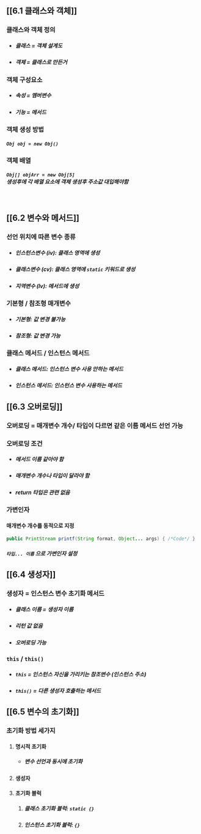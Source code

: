 ## [[6.1 클래스와 객체]]
### 클래스와 객체 정의
 + ##### 클래스 = 객체 설계도
 + ##### 객체 = 클래스로 만든거
### 객체 구성요소
 + ##### 속성 = 멤버변수
 + ##### 기능 = 메서드
### 객체 생성 방법
##### `Obj obj = new Obj()`
### 객체 배열
##### `Obj[] objArr = new Obj[5]`<br>생성후에 각 배열 요소에 객체 생성후 주소값 대입해야함

<br>

## [[6.2 변수와 메서드]]
### 선언 위치에 따른 변수 종류
+ ##### 인스턴스변수 (iv): 클래스 영역에 생성
+ ##### 클래스변수 (cv): 클래스 영역에 `static` 키워드로 생성
+ ##### 지역변수 (lv): 메서드에 생성

### 기본형 / 참조형 매개변수
+ ##### 기본형: 값 변경 불가능
+ ##### 참조형: 값 변경 가능

### 클래스 메서드 / 인스턴스 메서드
+ ##### 클래스 메서드: 인스턴스 변수 **사용 안하는** 메서드
+ ##### 인스턴스 메서드: 인스턴스 변수 **사용하는** 메서드



## [[6.3 오버로딩]]
### 오버로딩 = 매개변수 개수/ 타입이 다르면 같은 이름 메서드 선언 가능
### 오버로딩 조건
+ ##### 메서드 이름 같아야 함
+ ##### 매개변수 개수나 타입이 달라야 함
+ ##### return 타입은 관련 없음

### 가변인자
#### 매개변수 개수를 동적으로 지정
```java
public PrintStream printf(String format, Object... args) { /*Code*/ }
```
##### `타입... 이름` 으로 가변인자 설정


## [[6.4 생성자]]
### 생성자 = 인스턴스 변수 초기화 메서드
+ ##### 클래스 이름 = 생성자 이름
+ ##### 리턴 값 없음
+ ##### 오버로딩 가능

### `this` / `this()`
+ ##### `this` = 인스턴스 자신을 가리키는 참조변수 (인스턴스 주소)
+ ##### `this()` = 다른 생성자 호출하는 메서드



## [[6.5 변수의 초기화]]

### 초기화 방법 세가지
1. #### 명시적 초기화
	+ ##### 변수 선언과 동시에 초기화
2. #### 생성자
3. #### 초기화 블럭
	1. ##### 클래스 초기화 블럭: `static {}`
	2. ##### 인스턴스 초기화 블럭: `{}`